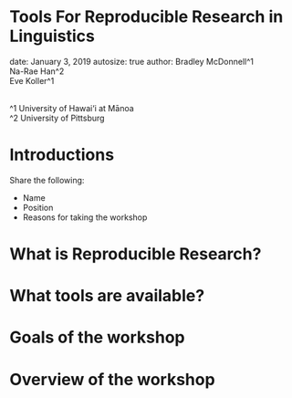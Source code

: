 Tools For Reproducible Research in Linguistics
========================================================
date: January 3, 2019
autosize: true
author: 
Bradley McDonnell^1 <br> 
Na-Rae Han^2 <br>
Eve Koller^1 <br>
<br>

^1 University of Hawai‘i at Mānoa <br>
^2 University of Pittsburg




Introductions
========================================================

Share the following:

- Name
- Position
- Reasons for taking the workshop


What is Reproducible Research?
========================================================


What tools are available?
========================================================

Goals of the workshop
========================================================


Overview of the workshop
========================================================

